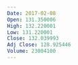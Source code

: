 ```yaml
---
Date: 2017-02-08
Open: 131.350006
High: 132.220001
Low: 131.220001
Close: 132.039993
Adj Close: 128.925446
Volume: 23004100
---
```

